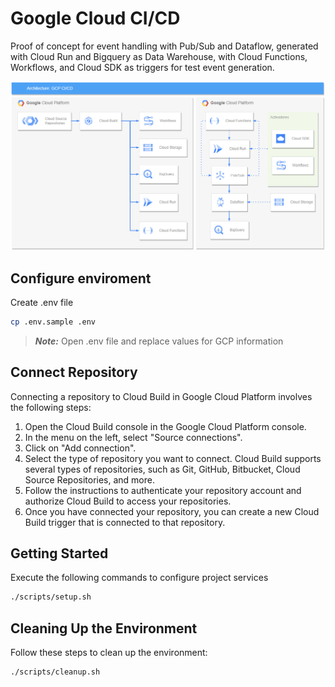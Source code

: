 # Google Cloud CI/CD

Proof of concept for event handling with Pub/Sub and Dataflow, generated with Cloud Run and Bigquery as Data Warehouse, with Cloud Functions, Workflows, and Cloud SDK as triggers for test event generation.

![architecture](./images/architecture.png)


## Configure enviroment

Create .env file
```bash
cp .env.sample .env
```

>***Note:*** Open .env file and replace values for GCP information



## Connect Repository
Connecting a repository to Cloud Build in Google Cloud Platform involves the following steps:

1. Open the Cloud Build console in the Google Cloud Platform console.
2. In the menu on the left, select "Source connections".
3. Click on "Add connection".
4. Select the type of repository you want to connect. Cloud Build supports several types of repositories, such as Git, GitHub, Bitbucket, Cloud Source Repositories, and more.
5. Follow the instructions to authenticate your repository account and authorize Cloud Build to access your repositories.
6. Once you have connected your repository, you can create a new Cloud Build trigger that is connected to that repository.


## Getting Started

Execute the following commands to configure project services

```bash
./scripts/setup.sh
```

## Cleaning Up the Environment

Follow these steps to clean up the environment:

```bash
./scripts/cleanup.sh
```
